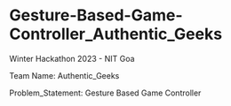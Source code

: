 # Gesture-Based-Game-Controller_Authentic_Geeks
Winter Hackathon 2023 - NIT Goa

Team Name: Authentic_Geeks

Problem_Statement: Gesture Based Game Controller